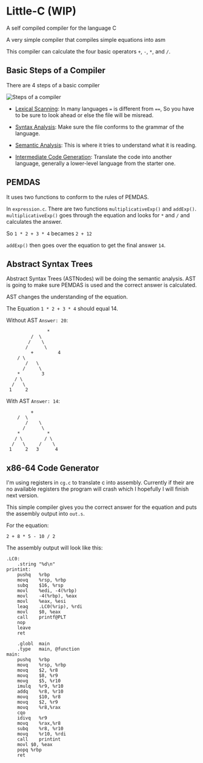 # Little-C (WIP)
A self compiled compiler for the language C

A very simple compiler that compiles simple equations into asm

This compiler can calculate the four basic operators `+`, `-`, `*`, and `/`.

## Basic Steps of a Compiler

There are 4 steps of a basic compiler

![Steps of a compiler](https://github.com/CasterraDev/Little-C/blob/main/Up-And-Running/basics-of-a-compiler.jpg)

+ [Lexical Scanning](https://en.wikipedia.org/wiki/Lexical_analysis): In many languages `=` is different from `==`, So you have to be sure to look ahead or else the file will be misread.

+ [Syntax Analysis](https://en.wikipedia.org/wiki/Parsing): Make sure the file conforms to the grammar of the language.

+ [Semantic Analysis](https://en.wikipedia.org/wiki/Semantic_analysis_(linguistics)): This is where it tries to understand what it is reading.

+ [Intermediate Code Generation](https://en.wikipedia.org/wiki/Code_generation_(compiler)): Translate the code into another language, generally a lower-level language from the starter one.

## PEMDAS

It uses two functions to conform to the rules of PEMDAS.

In `expression.c`. There are two functions `multiplicativeExp()` and `addExp()`. `multiplicativeExp()` goes through the equation and looks for `*` and `/` and calculates the answer.

So `1 * 2 + 3 * 4` becames `2 + 12`

`addExp()` then goes over the equation to get the final answer `14`.

## Abstract Syntax Trees

Abstract Syntax Trees (ASTNodes) will be doing the semantic analysis. AST is going to make sure PEMDAS is used and the correct answer is calculated.

AST changes the understanding of the equation.

The Equation `1 * 2 + 3 * 4` should equal 14.

Without AST `Answer: 20`:
```
               *
	     /  \
	    /    \
	   /      \
         +         4
	/ \
       /   \
      /     \
    *        3
   / \
  /   \
 1     2
```

With AST `Answer: 14`:
```
         +
	/  \
       /    \
      /      \
    *          *
   / \        / \
  /   \     /    \
 1     2   3      4
```

## x86-64 Code Generator

I'm using registers in `cg.c` to translate c into assembly. Currently if their are no available registers the program will crash which I hopefully I will finish next version.

This simple compiler gives you the correct answer for the equation and puts the assembly output into `out.s`.

For the equation:

`2 + 8 * 5 - 10 / 2`

The assembly output will look like this:

```	.text
.LC0:
	.string	"%d\n"
printint:
	pushq	%rbp
	movq	%rsp, %rbp
	subq	$16, %rsp
	movl	%edi, -4(%rbp)
	movl	-4(%rbp), %eax
	movl	%eax, %esi
	leaq	.LC0(%rip), %rdi
	movl	$0, %eax
	call	printf@PLT
	nop
	leave
	ret

	.globl	main
	.type	main, @function
main:
	pushq	%rbp
	movq	%rsp, %rbp
	movq	$2, %r8
	movq	$8, %r9
	movq	$5, %r10
	imulq	%r9, %r10
	addq	%r8, %r10
	movq	$10, %r8
	movq	$2, %r9
	movq	%r8,%rax
	cqo
	idivq	%r9
	movq	%rax,%r8
	subq	%r8, %r10
	movq	%r10, %rdi
	call	printint
	movl $0, %eax
	popq %rbp
	ret
```

